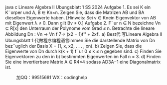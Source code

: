 java c
Lineare Algebra II
Ubungsblatt 1
SS 2024
Aufgabe 1. Es sei K ein K¨orper und A, B ∈ Kn×n. Zeigen Sie, dass die Matrizen AB und BA dieselben Eigenwerte haben.
[Hinweis: Sei v ∈ Knein Eigenvektor von AB mit Eigenwert λ ≠ 0. Dann gilt Bv ≠ 0.]
Aufgabe 2. F¨ur n ∈ N bezeichne Vn ⊆ R[x] den Unterraum der Polynome vom Grad ≤ n. Betrachte die lineare Abbildung
Dn : Vn → Vn
f 7→ (x2 − 1)f'' + 2xf'.
a) Best代 写Lineare Algebra II Ubungsblatt 1
代做程序编程语言immen Sie die darstellende Matrix von Dn bez¨uglich der Basis
X = (1, x, x2, . . . , xn).
b) Zeigen Sie, dass die Eigenwerte von Dn durch k(k + 1) f¨ur 0 ≤ k ≤ n gegeben sind.
c) Finden Sie Eigenvektoren zu den in b) bestimmten Eigenwerten im Fall n = 3.
d) Finden Sie eine invertierbare Matrix A ∈ R4×4 sodass
AD3A−1
eine Diagonalmatrix ist.







         
加QQ：99515681  WX：codinghelp
